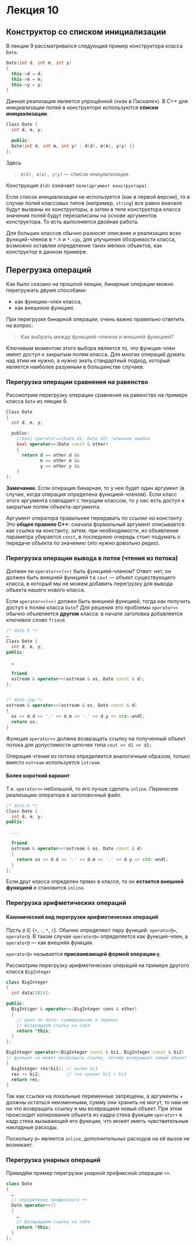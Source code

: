 # Лекция 10

## Конструктор со списком инициализации

В лекции 9 рассматривался следующий пример конструктора класса `Date`.

```cpp
Date(int d, int m, int y)
{
  this->d = d;
  this->m = m;
  this->y = y;
}
```

Данная реализация является упрощённой («как в Паскале»).
В C++ для инициализации полей в конструкторе используются
**списки инициализации**.

```cpp
Class Date {
  int d, m, y;

  public:
  Date(int d, int m, int y) : d(d), m(m), y(y) {}
};
```

Здесь

> `d(d), m(m), y(y)` — список инициализации.

Конструкция `d(d)` означает `поле(аргумент конструктора)`.

Если список инициализации не используется (как в первой версии), то в случае
полей классовых типов (например, `string`) все равно вначале будут вызваны их
конструкторы, а затем в теле конструктора класса значения полей будут перезаписаны
на основе аргументов конструктора. То есть выполняется двойная работа.

Для больших классов обычно разносят описание и реализацию всех функций-членов в
`*.h` и `*.cpp`, для улучшения обозримости класса, возможно оставляя определение
таких мелких объектов, как конструктор в данном примере.

## Перегрузка операций

Как было сказано на прошлой лекции, бинарные операции можно перегружать двумя
способами:

* как функцию-член класса,
* как внешнюю функцию.

При перегрузке бинарной операции, очень важно правильно ответить на вопрос:

> Как выбрать между функцией-членом и внешней функцией?

Ключевым моментом этого выбора является то, что функция-член имеет доступ к
закрытым полям класса. Для многих операций думать над этим не нужно, а нужно
знать стандартный подход, который является наиболее разумным в большинстве
случаев.

### Перегрузка операции сравнения на равенство

Рассмотрим перегрузку операции сравнения на равенство на примере класса `Date`
из лекции 9.

```cpp
Class Date
{
  int d, m, y;

  publuc:
    //bool operator==(Date d1, Date d2) типичная ошибка
    bool operator==(Date const & other)
    {
      return d == other.d &&
             m == other.m &&
             y == other.y &&
    }
};
```

**Замечание.** Если операция бинарная, то у нее будет один аргумент (в случае,
когда операция определена функцией-членом).
Если класс этого аргумента совпадает с текущим классом, то у нас есть доступ к
закрытым полям объекта-аргумента.

Аргумент оператора правильнее передавать _по ссылке на константу_.
Это **общее правило C++**: сначала формальный аргумент описывается
как ссылка на константу, затем, при необходимости, из объявления параметра
убирается `const`, в последнюю очередь стоит подумать о передаче объекта по
значению (это нужно довольно редко).

### Перегрузка операции вывода в поток (чтения из потока)

Должен ли `operator<<(>>)` быть функцией-членом?
Ответ: нет, он должен быть внешней функцией т.к `cout` — объект существующего
класса, в который мы не можем добавить перегрузку для вывода объекта нашего
нового класса.

Если `operator<<(>>)` должен быть внешней функцией, тогда как получить доступ к
полям класса `Date`?
Для решения это проблемы `operator<<` обычно объявляется **другом** класса:
в начале заголовка добавляется ключевое слово `friend`.

```cpp
/* date.h */
…
Class Date {
  int d, m, y;
public:

  …

  friend
  ostream & operator<<(ostream & os, Date const & d);
};


/* date.cpp */
ostream & operator<<(ostream & os, Date const & d)
{
  os << d.d << '.' << d.m << '.' << d.y << std::endl;
  return os;
}
```

Функция `operator<<` должна возвращать ссылку на полученный объект потока для
допустимости цепочек типа `cout << d1 << d2;`

Операция чтения из потока определяется аналогичным образом, только вместо `ostream` используется `istream`.

#### Более короткий вариант

Т.к. `operator<<` небольшой, то его лучше сделать `inline`. Перенесем реализацию
оператора в заголовочный файл.

```cpp
/* date.h */
Class Date {
  int d, m, y;
public:

  ...

  friend
  ostream & operator<<(ostream & os, Date const & d)
  {
    return os << d.d << '.' << d.m << '.' << d.y << std::endl;
  }
};
```

Если друг класса определен прямо в классе, то он **остается внешней функцией** и
становится `inline`.

### Перегрузка арифметических операций

#### Канонический вид перегрузки арифметических операций

Пусть `@` ∈ {`+`, `-`, `*`, `/`}.
Обычно определяют пару функций: `operator@=`, `operator@`.
В таком случае `operator@=` определяется как функция-член, а `operator@` — как
внешняя функция.

`operator@=` называется **присваивающей формой операции `@`**.

Рассмотрим перегрузку арифметических операций на примере другого класса `BigInteger`

```cpp
class BigInteger
{
  int data[1024];

public:
  BigIntiger & operator+=(BigInteger cons & other)
  {
    // Цикл по data: суммирование и перенос
    // Возвращаем ссылку на себя
    return *this;
  }
};

BigInteger operator+(BigInteger const & bi1, BigInteger const & bi2)
// функция не может возвращать ссылку, потому возвращает новый объект
{
  BigInteger res(bi1); // копия bi1
  res += bi2;          // res хранит bi1 + bi2
  return res;
}
```

Так как ссылки на локальные переменные запрещены, а аргументы + должны остаться
неизменными, сумму они хранить не могут, то нам не на что возвращать ссылку и
мы возвращаем новый объект. При этом происходит копирование объекта из кадра
стека функции `operator+` в кадр стека вызывающей его функции, что может
иметь чувствительные накладные расходы.

Поскольку `@=` является `inline`, дополнительных расходов на её вызов не возникает.

### Перегрузка унарных операций

Приведём пример перегрузки унарной префиксной операции `++`.

```cpp
class Date
{
  …
  // определение префиксного ++
  Date operator++()
  {
    …
    // Возвращаем ссылку на себя
    return *this;
  }
};
```

